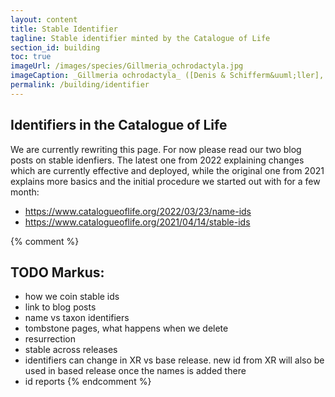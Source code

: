```yaml
---
layout: content
title: Stable Identifier
tagline: Stable identifier minted by the Catalogue of Life
section_id: building
toc: true
imageUrl: /images/species/Gillmeria_ochrodactyla.jpg    
imageCaption: _Gillmeria ochrodactyla_ ([Denis & Schifferm&uuml;ller], 1775) - [Photo CC By Donald Hobern](https://www.flickr.com/photos/dhobern/14304880198)
permalink: /building/identifier
---
```



## Identifiers in the Catalogue of Life

We are currently rewriting this page. For now please read our two blog posts on stable idenfiers.
The latest one from 2022 explaining changes which are currently effective and deployed, while the original one from 2021 explains more basics and the initial procedure we started out with for a few month:

 - https://www.catalogueoflife.org/2022/03/23/name-ids
 - https://www.catalogueoflife.org/2021/04/14/stable-ids


{% comment %} 
## TODO Markus:
 - how we coin stable ids
 - link to blog posts
 - name vs taxon identifiers
 - tombstone pages, what happens when we delete
 - resurrection 
 - stable across releases
 - identifiers can change in XR vs base release. new id from XR will also be used in based release once the names is added there
 - id reports
{% endcomment %}
